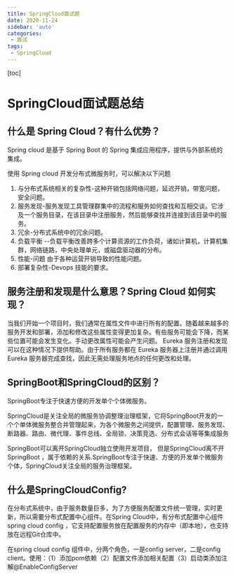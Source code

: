 ```yaml
---
title: SpringCloud面试题
date: 2020-11-24
sidebar: 'auto'
categories:
 - 面试
tags:
 - SpringCloud
---
```


[toc]

# SpringCloud面试题总结

## 什么是 Spring Cloud？有什么优势？
Spring cloud 是基于 Spring Boot 的 Spring 集成应用程序，提供与外部系统的集成。

使用 Spring cloud 开发分布式微服务时，可以解决以下问题
1. 与分布式系统相关的复杂性-这种开销包括网络问题，延迟开销，带宽问题，安全问题。
2. 服务发现-服务发现工具管理群集中的流程和服务如何查找和互相交谈。它涉及一个服务目录，在该目录中注册服务，然后能够查找并连接到该目录中的服务。
3. 冗余-分布式系统中的冗余问题。
4. 负载平衡 --负载平衡改善跨多个计算资源的工作负荷，诸如计算机，计算机集群，网络链路，中央处理单元，或磁盘驱动器的分布。
5. 性能-问题 由于各种运营开销导致的性能问题。
6. 部署复杂性-Devops 技能的要求。

## 服务注册和发现是什么意思？Spring Cloud 如何实现？
当我们开始一个项目时，我们通常在属性文件中进行所有的配置。随着越来越多的服务开发和部署，添加和修改这些属性变得更加复杂。有些服务可能会下降，而某些位置可能会发生变化。手动更改属性可能会产生问题。 Eureka 服务注册和发现可以在这种情况下提供帮助。由于所有服务都在 Eureka 服务器上注册并通过调用 Eureka 服务器完成查找，因此无需处理服务地点的任何更改和处理。

## SpringBoot和SpringCloud的区别？
SpringBoot专注于快速方便的开发单个个体微服务。

SpringCloud是关注全局的微服务协调整理治理框架，它将SpringBoot开发的一个个单体微服务整合并管理起来，为各个微服务之间提供，配置管理、服务发现、断路器、路由、微代理、事件总线、全局锁、决策竞选、分布式会话等等集成服务

SpringBoot可以离开SpringCloud独立使用开发项目， 但是SpringCloud离不开SpringBoot ，属于依赖的关系.SpringBoot专注于快速、方便的开发单个微服务个体，SpringCloud关注全局的服务治理框架。

## 什么是SpringCloudConfig?
在分布式系统中，由于服务数量巨多，为了方便服务配置文件统一管理，实时更新，所以需要分布式配置中心组件。在Spring Cloud中，有分布式配置中心组件spring cloud config ，它支持配置服务放在配置服务的内存中（即本地），也支持放在远程Git仓库中。

在spring cloud config 组件中，分两个角色，一是config server，二是config client。使用：（1）添加pom依赖（2）配置文件添加相关配置（3）启动类添加注解@EnableConfigServer
